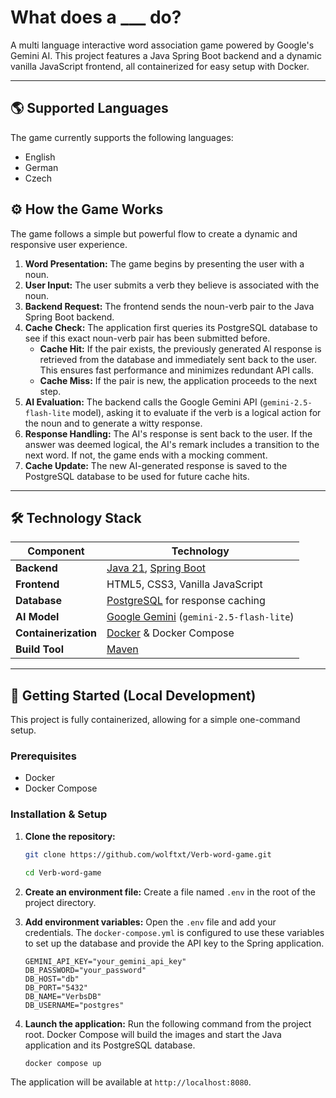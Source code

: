 # What does a ___ do?

A multi language interactive word association game powered by Google's Gemini AI. This project features a Java Spring Boot backend and a dynamic vanilla JavaScript frontend, all containerized for easy setup with Docker.

---

## 🌎 Supported Languages

The game currently supports the following languages:

* English
* German
* Czech

## ⚙️ How the Game Works

The game follows a simple but powerful flow to create a dynamic and responsive user experience.

1.  **Word Presentation:** The game begins by presenting the user with a noun.
2.  **User Input:** The user submits a verb they believe is associated with the noun.
3.  **Backend Request:** The frontend sends the noun-verb pair to the Java Spring Boot backend.
4.  **Cache Check:** The application first queries its PostgreSQL database to see if this exact noun-verb pair has been submitted before.
    -   **Cache Hit:** If the pair exists, the previously generated AI response is retrieved from the database and immediately sent back to the user. This ensures fast performance and minimizes redundant API calls.
    -   **Cache Miss:** If the pair is new, the application proceeds to the next step.
5.  **AI Evaluation:** The backend calls the Google Gemini API (`gemini-2.5-flash-lite` model), asking it to evaluate if the verb is a logical action for the noun and to generate a witty response.
6.  **Response Handling:** The AI's response is sent back to the user. If the answer was deemed logical, the AI's remark includes a transition to the next word. If not, the game ends with a mocking comment.
7.  **Cache Update:** The new AI-generated response is saved to the PostgreSQL database to be used for future cache hits.

---

## 🛠️ Technology Stack

| Component      | Technology                                                                                                    |
| -------------- | ------------------------------------------------------------------------------------------------------------- |
| **Backend** | [Java 21](https://www.java.com), [Spring Boot](https://spring.io/projects/spring-boot)                        |
| **Frontend** | HTML5, CSS3, Vanilla JavaScript                                                                               |
| **Database** | [PostgreSQL](https://www.postgresql.org/) for response caching                                                |
| **AI Model** | [Google Gemini](https://ai.google.dev/) (`gemini-2.5-flash-lite`)                                             |
| **Containerization** | [Docker](https://www.docker.com/) & Docker Compose                                                      |
| **Build Tool** | [Maven](https://maven.apache.org/)                                                                            |

---

## 🚀 Getting Started (Local Development)

This project is fully containerized, allowing for a simple one-command setup.

### Prerequisites

-   Docker
-   Docker Compose

### Installation & Setup

1.  **Clone the repository:**
    ```sh
    git clone https://github.com/wolftxt/Verb-word-game.git
    ```
    ```sh
    cd Verb-word-game
    ```

2.  **Create an environment file:**
    Create a file named `.env` in the root of the project directory.

3.  **Add environment variables:**
    Open the `.env` file and add your credentials. The `docker-compose.yml` is configured to use these variables to set up the database and provide the API key to the Spring application.
    ```env
    GEMINI_API_KEY="your_gemini_api_key"
    DB_PASSWORD="your_password"
    DB_HOST="db"
    DB_PORT="5432"
    DB_NAME="VerbsDB"
    DB_USERNAME="postgres"
    ```

4.  **Launch the application:**
    Run the following command from the project root. Docker Compose will build the images and start the Java application and its PostgreSQL database.
    ```sh
    docker compose up
    ```

The application will be available at `http://localhost:8080`.

